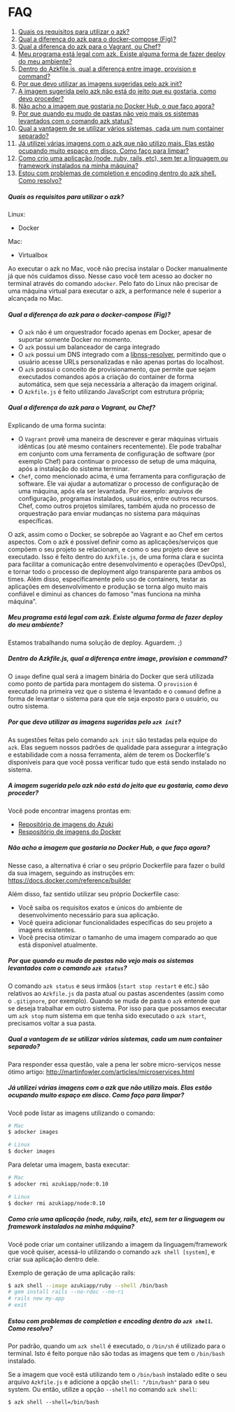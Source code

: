 # FAQ

1. [Quais os requisitos para utilizar o azk?](README.html#quais-os-requisitos-para-utilizar-o-azk)
1. [Qual a diferença do azk para o docker-compose (Fig)?](README.html#qual-a-diferena-do-azk-para-o-docker-compose-fig)
1. [Qual a diferença do azk para o Vagrant, ou Chef?](README.html#qual-a-diferena-do-azk-para-o-vagrant-ou-chef)
1. [Meu programa está legal com azk. Existe alguma forma de fazer deploy do meu ambiente?](README.html#meu-programa-est-legal-com-azk-existe-alguma-forma-de-fazer-deploy-do-meu-ambiente)
1. [Dentro do Azkfile.js, qual a diferença entre image, provision e command?](README.html#dentro-do-azkfilejs-qual-a-diferena-entre-image-provision-e-command)
1. [Por que devo utilizar as imagens sugeridas pelo azk init?](README.html#por-que-devo-utilizar-as-imagens-sugeridas-pelo-azk-init)
1. [A imagem sugerida pelo azk não está do jeito que eu gostaria, como devo proceder?](README.html#a-imagem-sugerida-pelo-azk-no-est-do-jeito-que-eu-gostaria-como-devo-proceder)
1. [Não acho a imagem que gostaria no Docker Hub, o que faço agora?](README.html#no-acho-a-imagem-que-gostaria-no-docker-hub-o-que-fao-agora)
1. [Por que quando eu mudo de pastas não vejo mais os sistemas levantados com o comando azk status?](README.html#por-que-quando-eu-mudo-de-pastas-no-vejo-mais-os-sistemas-levantados-com-o-comando-azk-status)
1. [Qual a vantagem de se utilizar vários sistemas, cada um num container separado?](README.html#qual-a-vantagem-de-se-utilizar-vrios-sistemas-cada-um-num-container-separado)
1. [Já utilizei várias imagens com o azk que não utilizo mais. Elas estão ocupando muito espaço em disco. Como faço para limpar?](README.html#j-utilizei-vrias-imagens-com-o-azk-que-no-utilizo-mais-elas-esto-ocupando-muito-espao-em-disco-como-fao-para-limpar)
1. [Como crio uma aplicação (node, ruby, rails, etc), sem ter a linguagem ou framework instalados na minha máquina?](README.html#como-crio-uma-aplicao-node-ruby-rails-etc-sem-ter-a-linguagem-ou-framework-instalados-na-minha-mquina)
1. [Estou com problemas de completion e encoding dentro do azk shell. Como resolvo?](README.html#estou-com-problemas-de-completion-e-encoding-dentro-do-azk-shell-como-resolvo)

##### Quais os requisitos para utilizar o azk?

Linux:
- Docker

Mac:
- Virtualbox

Ao executar o azk no Mac, você não precisa instalar o Docker manualmente já que nós cuidamos disso. Nesse caso você tem acesso ao docker no terminal através do comando `adocker`. Pelo fato do Linux não precisar de uma máquina virtual para executar o azk, a performance nele é superior a alcançada no Mac.

##### Qual a diferença do azk para o docker-compose (Fig)?

- O `azk` não é um orquestrador focado apenas em Docker, apesar de suportar somente Docker no momento.
- O `azk` possui um balanceador de carga integrado
- O `azk` possui um DNS integrado com a [libnss-resolver](https://github.com/azukiapp/libnss-resolver), permitindo que o usuário acesse URLs personalizadas e não apenas portas do localhost.
- O `azk` possui o conceito de provisionamento, que permite que sejam executados comandos após a criação do container de forma automática, sem que seja necessária a alteração da imagem original.
- O `Azkfile.js` é feito utilizando JavaScript com estrutura própria;

##### Qual a diferença do azk para o Vagrant, ou Chef?

Explicando de uma forma sucinta:
- O `Vagrant` provê uma maneira de descrever e gerar máquinas virtuais idênticas (ou até mesmo containers recentemente). Ele pode trabalhar em conjunto com uma ferramenta de configuração de software (por exemplo Chef) para continuar o processo de setup de uma máquina, após a instalação do sistema terminar.
- `Chef`, como mencionado acima, é uma ferramenta para configuração de software. Ele vai ajudar a automatizar o processo de configuração de uma máquina, após ela ser levantada. Por exemplo: arquivos de configuração, programas instalados, usuários, entre outros recursos. Chef, como outros projetos similares, também ajuda no processo de orquestração para enviar mudanças no sistema para máquinas específicas.

O azk, assim como o Docker, se sobrepõe ao Vagrant e ao Chef em certos aspectos. Com o azk é possível definir como as aplicações/serviços que compõem o seu projeto se relacionam, e como o seu projeto deve ser executado. Isso é feito dentro do `Azkfile.js`, de uma forma clara e sucinta para facilitar a comunicação entre desenvolvimento e operações (DevOps), e tornar todo o processo de deployment algo transparente para ambos os times. Além disso, especificamente pelo uso de containers, testar as aplicações em desenvolvimento e produção se torna algo muito mais confiável e diminui as chances do famoso "mas funciona na minha máquina".

##### Meu programa está legal com azk. Existe alguma forma de fazer deploy do meu ambiente?

Estamos trabalhando numa solução de deploy. Aguardem. ;)

##### Dentro do Azkfile.js, qual a diferença entre image, provision e command?

O `image` define qual será a imagem binária do Docker que será utilizada como ponto de partida para montagem do sistema. O `provision` é executado na primeira vez que o sistema é levantado e o `command` define a forma de levantar o sistema para que ele seja exposto para o usuário, ou outro sistema.

##### Por que devo utilizar as imagens sugeridas pelo `azk init`?

As sugestões feitas pelo comando `azk init` são testadas pela equipe do `azk`. Elas seguem nossos padrões de qualidade para assegurar a integração e estabilidade com a nossa ferramenta, além de terem os Dockerfile's disponíveis para que você possa verificar tudo que está sendo instalado no sistema.

##### A imagem sugerida pelo azk não está do jeito que eu gostaria, como devo proceder?

Você pode encontrar imagens prontas em:
- [Repositório de imagens do Azuki](http://images.azk.io/)
- [Respositório de imagens do Docker](https://registry.hub.docker.com/)

##### Não acho a imagem que gostaria no Docker Hub, o que faço agora?

Nesse caso, a alternativa é criar o seu próprio Dockerfile para fazer o build da sua imagem, seguindo as instruções em:  https://docs.docker.com/reference/builder

Além disso, faz sentido utilizar seu próprio Dockerfile caso:

- Você saiba os requisitos exatos e únicos do ambiente de desenvolvimento necessário para sua aplicação.
- Você queira adicionar funcionalidades específicas do seu projeto a imagens existentes.
- Você precisa otimizar o tamanho de uma imagem comparado ao que está disponível atualmente.

##### Por que quando eu mudo de pastas não vejo mais os sistemas levantados com o comando `azk status`?

O comando `azk status` e seus irmãos (`start stop restart` e etc.) são relativos ao `Azkfile.js` da pasta atual ou pastas ascendentes (assim como o `.gitignore`, por exemplo). Quando se muda de pasta o `azk` entende que se deseja trabalhar em outro sistema. Por isso para que possamos executar um `azk stop` num sistema em que tenha sido executado o `azk start`, precisamos voltar a sua pasta.

##### Qual a vantagem de se utilizar vários sistemas, cada um num container separado?

Para responder essa questão, vale a pena ler sobre micro-serviços nesse ótimo artigo: http://martinfowler.com/articles/microservices.html

##### Já utilizei várias imagens com o azk que não utilizo mais. Elas estão ocupando muito espaço em disco. Como faço para limpar?

Você pode listar as imagens utilizando o comando:

```sh
# Mac
$ adocker images

# Linux
$ docker images
```

Para deletar uma imagem, basta executar:

```sh
# Mac
$ adocker rmi azukiapp/node:0.10

# Linux
$ docker rmi azukiapp/node:0.10
```

##### Como crio uma aplicação (node, ruby, rails, etc), sem ter a linguagem ou framework instalados na minha máquina?

Você pode criar um container utilizando a imagem da linguagem/framework que você quiser, acessá-lo utilizando o comando `azk shell [system]`, e criar sua aplicação dentro dele.

Exemplo de geração de uma aplicação rails:

```sh
$ azk shell --image azukiapp/ruby --shell /bin/bash
# gem install rails --no-rdoc --no-ri
# rails new my-app
# exit
```

##### Estou com problemas de completion e encoding dentro do `azk shell`. Como resolvo?

Por padrão, quando um `azk shell` é executado, o `/bin/sh` é utilizado para o terminal. Isto é feito porque não são todas as imagens que tem o `/bin/bash` instalado.

Se a imagem que você está utilizando tem o `/bin/bash` instalado edite o seu arquivo `Azkfile.js` e adicione a opção `shell: "/bin/bash"` para o seu system. Ou então, utilize a opção `--shell` no comando `azk shell`:

```shell
$ azk shell --shell=/bin/bash
```
